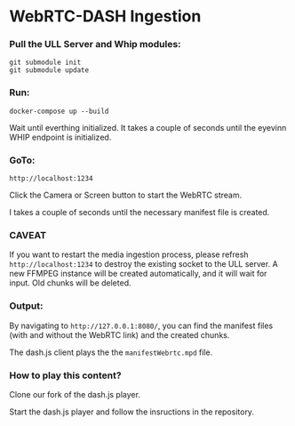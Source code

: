 # WebRTC-DASH Ingestion

### Pull the ULL Server and Whip modules:

```
git submodule init
git submodule update
```

### Run:

```
docker-compose up --build
```

Wait until everthing initialized. It takes a couple of seconds until the
eyevinn WHIP endpoint is initialized.

### GoTo:

```
http://localhost:1234
```

Click the Camera or Screen button to start the WebRTC stream.

I takes a couple of seconds until the necessary manifest file is created.

### CAVEAT

If you want to restart the media ingestion process, please refresh 
`http://localhost:1234` to destroy the existing socket to the ULL server.
A new FFMPEG instance will be created automatically, and it will wait for
input. Old chunks will be deleted.

### Output:

By navigating to `http://127.0.0.1:8080/`, you can find the manifest files (with
and without the WebRTC link) and the created chunks.

The dash.js client plays the the `manifestWebrtc.mpd` file. 

### How to play this content?

Clone our fork of the dash.js player.

Start the dash.js player and follow the insructions in the repository.
